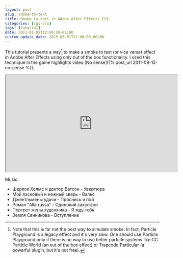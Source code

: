 ```yaml
---
layout: post
slug: smoke-to-text
title: Smoke to text in Adobe After Effects CS3
categories: [cgi-vfx]
tags: [tutorial]
date: 2011-01-05T12:00:00+03:00
custom_update_date: 2020-05-01T11:00:00-06:00
---
```

This tutorial presents a way[^1] to make a smoke to text (or vice versa) effect in Adobe After Effects using only out of the box functionality.
I used this technique in the game highlights video [No sense]({% post_url 2011-08-13-no-sense %}).

<div class="iframe-margins">
  <div class="iframe-ratio-16-9">
    <iframe width="560" height="315" src="https://www.youtube.com/embed/ULnth5oqNEw" allow="accelerometer; autoplay; encrypted-media; gyroscope; picture-in-picture" allowfullscreen></iframe>
  </div>
</div>

Music:
* Шерлок Холмс и доктор Ватсон - Увертюра
* Мой ласковый и нежный зверь - Вальс
* Джентльмены удачи - Проснись и пой
* Роман "Alla russa" - Одинокий саксофон
* Портрет жены художника - Я жду тебя
* Земля Санникова - Вступление

[^1]: Note that this is far not the best way to simulate smoke.
    In fact, Particle Playground is a legacy﻿ effect and it's very slow.
    One should use Particle Playground only if there is no way to use better particle systems like CC Particle World (an out of the box effect)
    or Trapcode Particular (a powerful plugin, but it's not free).